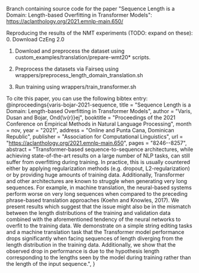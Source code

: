 Branch containing source code for the paper "Sequence Length is a Domain: Length-based Overfitting in Transformer Models":
https://aclanthology.org/2021.emnlp-main.650/

Reproducing the results of the NMT experiments (TODO: expand on these):
0. Download CzEng 2.0

1. Download and preprocess the dataset using custom_examples/translation/prepare-wmt20\* scripts.

2. Preprocess the datasets via Fairseq using wrappers/preprocess_length_domain_translation.sh

3. Run training using wrappers/train_transformer.sh


To cite this paper, you can use the following bibtex entry:
@inproceedings{varis-bojar-2021-sequence,
    title = "Sequence Length is a Domain: Length-based Overfitting in Transformer Models",
    author = "Varis, Dusan  and
      Bojar, Ond{\v{r}}ej",
    booktitle = "Proceedings of the 2021 Conference on Empirical Methods in Natural Language Processing",
    month = nov,
    year = "2021",
    address = "Online and Punta Cana, Dominican Republic",
    publisher = "Association for Computational Linguistics",
    url = "https://aclanthology.org/2021.emnlp-main.650",
    pages = "8246--8257",
    abstract = "Transformer-based sequence-to-sequence architectures, while achieving state-of-the-art results on a large number of NLP tasks, can still suffer from overfitting during training. In practice, this is usually countered either by applying regularization methods (e.g. dropout, L2-regularization) or by providing huge amounts of training data. Additionally, Transformer and other architectures are known to struggle when generating very long sequences. For example, in machine translation, the neural-based systems perform worse on very long sequences when compared to the preceding phrase-based translation approaches (Koehn and Knowles, 2017). We present results which suggest that the issue might also be in the mismatch between the length distributions of the training and validation data combined with the aforementioned tendency of the neural networks to overfit to the training data. We demonstrate on a simple string editing tasks and a machine translation task that the Transformer model performance drops significantly when facing sequences of length diverging from the length distribution in the training data. Additionally, we show that the observed drop in performance is due to the hypothesis length corresponding to the lengths seen by the model during training rather than the length of the input sequence.",
}
